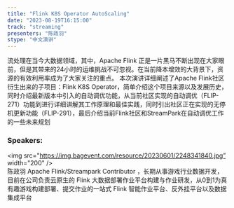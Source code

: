 ```yaml
---
title: "Flink K8S Operator AutoScaling"
date: "2023-08-19T16:15:00" 
track: "streaming"
presenters: "陈政羽"
stype: "中文演讲"
---
```

流处理在当今大数据领域，其中，Apache Flink 正是一片黑马不断出现在大家眼前，但是其带来的24小时的运维挑战不可忽视。在当前降本增效的大背景下，资源的有效利用率成为了大家关注的重点。
本次演讲详细阐述了Apache Flink社区衍生出来的子项目：Flink K8S Operator，简单介绍这个项目来源以及发展历史，同时介绍最新版本中引入的自动调优功能，从当前社区实现的自动调优（FLIP-271）功能到进行详细讲解其工作原理和最佳实践，同时引出社区正在实现的无停机更新功能（FLIP-291），最后介绍当前Flink社区和StreamPark在自动调优工作的一些未来规划
 ### Speakers: 
 <img src="https://img.bagevent.com/resource/20230601/2248341840.jpg” width="200" /><br> 
 陈政羽 Apache Flink/Streampark Contributor ，长期从事游戏行业数据开发，目前在公司负责云原生的 Flink 大数据部署作业平台构建与作业研发，从0到1为真有趣游戏构建部署、提交作业的一站式 Flink 智能作业平台、反外挂平台以及数据集成平台
 <br><br>
